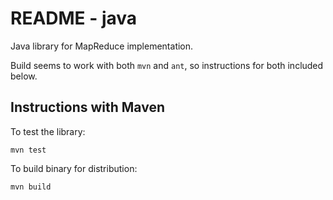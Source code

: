 # README - java

Java library for MapReduce implementation.  

Build seems to work with both `mvn` and `ant`, so instructions for both included below.

## Instructions with Maven

To test the library:
```shell script
mvn test
```

To build binary for distribution:
```shell script
mvn build
```
